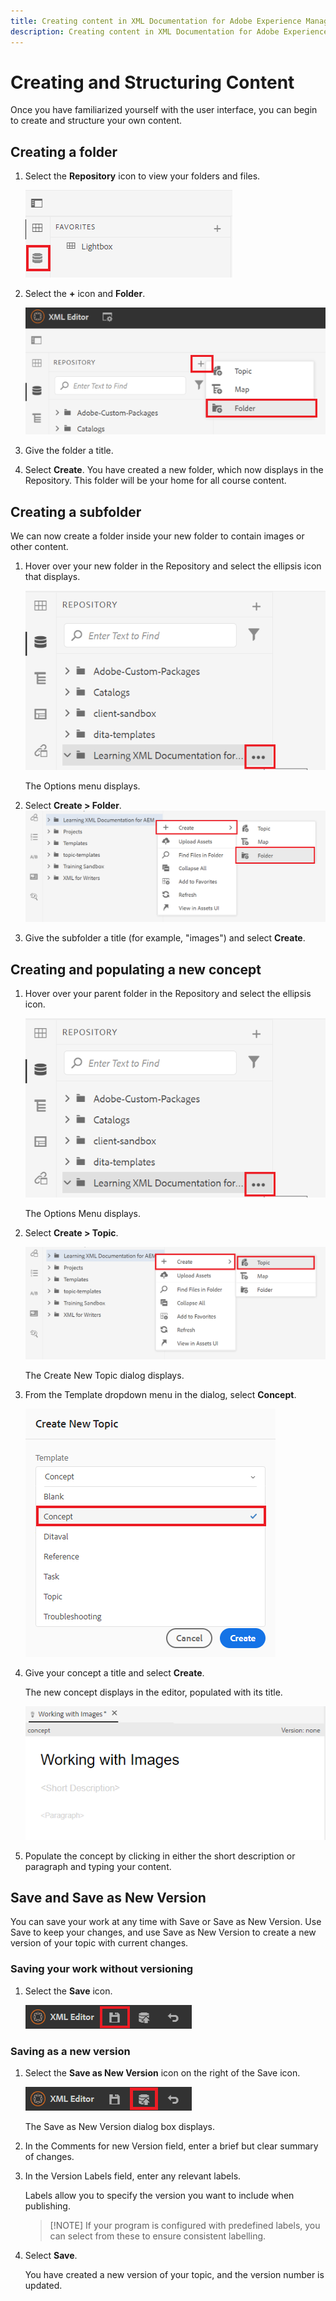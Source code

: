 ```yaml
---
title: Creating content in XML Documentation for Adobe Experience Manager
description: Creating content in XML Documentation for Adobe Experience Manager
---
```


# Creating and Structuring Content

Once you have familiarized yourself with the user interface, you can begin to create and structure your own content.

## Creating a folder
1. Select the **Repository** icon to view your folders and files.

   ![Repository icon](images/common/repository-icon.png?lang=en)

1. Select the **+** icon and **Folder**.

   ![+ icon](images/lesson-3/+-icon.png?lang=en)
1. Give the folder a title.
1. Select **Create**.
 You have created a new folder, which now displays in the Repository. This folder will be your home for all course content.

## Creating a subfolder

We can now create a folder inside your new folder to contain images or other content.

1. Hover over your new folder in the Repository and select the ellipsis icon that displays.

   ![Ellipsis icon](images/lesson-3/ellipses-icon.png?lang=en)

   The Options menu displays.
1. Select **Create \> Folder**.
   ![Creating a subfolder](images/lesson-3/create-subfolder-with-markings.png?lang=en)

1. Give the subfolder a title (for example, &quot;images&quot;) and select **Create**.

## Creating and populating a new concept

1. Hover over your parent folder in the Repository and select the ellipsis icon.

   ![Ellipsis icon](images/lesson-3/ellipses-icon.png?lang=en)

   The Options Menu displays.
1. Select **Create \> Topic**.

   ![Creating a new topic](images/lesson-3/create-topic-with-markings.png?lang=en)

   The Create New Topic dialog displays.

1. From the Template dropdown menu in the dialog, select **Concept**.

   ![Template dropdown](images/lesson-3/dropdown-with-markings.png?lang=en)

1. Give your concept a title and select **Create**.

   The new concept displays in the editor, populated with its title.

   ![New concept](images/lesson-3/new-concept.png?lang=en)

1. Populate the concept by clicking in either the short description or paragraph and typing your content.

## Save and Save as New Version

You can save your work at any time with Save or Save as New Version. Use Save to keep your changes, and use Save as New Version to create a new version of your topic with current changes.

### Saving your work without versioning

1. Select the **Save** icon.

   ![Save icon](images/common/save.png?lang=en)

### Saving as a new version

1. Select the **Save as New Version** icon on the right of the Save icon.

   ![Save as New Version icon](images/common/save-as-new-version.png?lang=en)

   The Save as New Version dialog box displays.

1. In the Comments for new Version field, enter a brief but clear summary of changes.  
1. In the Version Labels field, enter any relevant labels. 

   Labels allow you to specify the version you want to include when publishing.

   >[!NOTE] If your program is configured with predefined labels, you can select from these to ensure consistent labelling. 
1. Select **Save**.
   
   You have created a new version of your topic, and the version number is updated. 